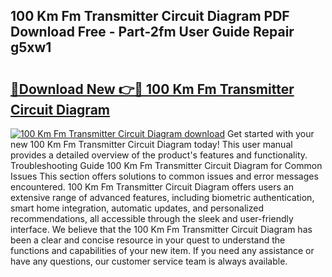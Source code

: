 ## 100 Km Fm Transmitter Circuit Diagram PDF Download Free - Part-2fm User Guide Repair g5xw1

# <h2><a href="http://dfmnp6.blite.top/?on=100+Km+Fm+Transmitter+Circuit+Diagram">🔗Download New 👉🔴 100 Km Fm Transmitter Circuit Diagram</a></h2>

[![100 Km Fm Transmitter Circuit Diagram download](https://i.imgur.com/lujVjoI.png)](http://dfmnp6.blite.top/?on=100+Km+Fm+Transmitter+Circuit+Diagram)
Get started with your new 100 Km Fm Transmitter Circuit Diagram today! This user manual provides a detailed overview of the product's features and functionality. Troubleshooting Guide 100 Km Fm Transmitter Circuit Diagram for Common Issues This section offers solutions to common issues and error messages encountered. 100 Km Fm Transmitter Circuit Diagram offers users an extensive range of advanced features, including biometric authentication, smart home integration, automatic updates, and personalized recommendations, all accessible through the sleek and user-friendly interface. We believe that the 100 Km Fm Transmitter Circuit Diagram has been a clear and concise resource in your quest to understand the functions and capabilities of your new item. If you need any assistance or have any questions, our customer service team is always available.
